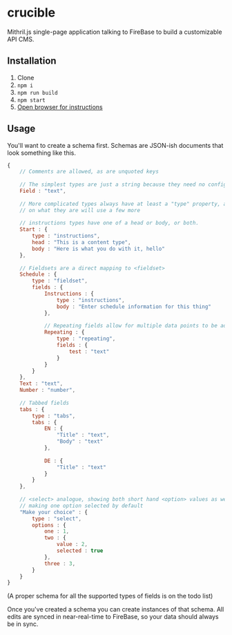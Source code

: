 crucible
========

Mithril.js single-page application talking to FireBase to build a customizable API CMS.

## Installation

1. Clone
2. `npm i`
3. `npm run build`
4. `npm start`
5. [Open browser for instructions](http://localhost:9966)

## Usage

You'll want to create a schema first. Schemas are JSON-ish documents that look something like this.

```js
{
    // Comments are allowed, as are unquoted keys
    
    // The simplest types are just a string because they need no config
    Field : "text",
    
    // More complicated types always have at least a "type" property, and depending
    // on what they are will use a few more
    
    // instructions types have one of a head or body, or both.
	Start : {
        type : "instructions",
        head : "This is a content type",
        body : "Here is what you do with it, hello"
    },
    
    // Fieldsets are a direct mapping to <fieldset>
    Schedule : {
        type : "fieldset",
        fields : {
            Instructions : {
                type : "instructions",
                body : "Enter schedule information for this thing"
            },
            
            // Repeating fields allow for multiple data points to be added
            Repeating : {
                type : "repeating",
                fields : {
                    test : "text"
                }
            }
        }
    },
    Text : "text",
    Number : "number",
    
    // Tabbed fields
    tabs : {
        type : "tabs",
        tabs : {
            EN : {
                "Title" : "text",
                "Body" : "text"
            },
			
			DE : {
                "Title" : "text"
            }
        }
    },
    
    // <select> analogue, showing both short hand <option> values as well as
    // making one option selected by default
    "Make your choice" : {
        type : "select",
        options : {
            one : 1,
            two : {
                value : 2,
                selected : true
            },
            three : 3,
        }
    }
}
```

(A proper schema for all the supported types of fields is on the todo list)

Once you've created a schema you can create instances of that schema. All edits are synced in near-real-time to FireBase, so your data should always be in sync.
